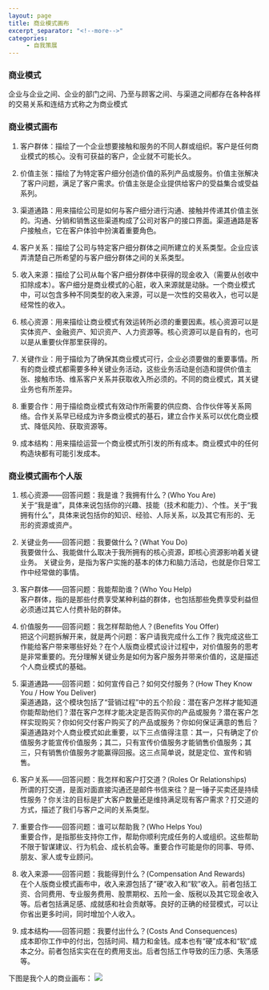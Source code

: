 ```yaml
---
layout: page
title: 商业模式画布
excerpt_separator: "<!--more-->"
categories:
     - 自我策展
---
```

### 商业模式
企业与企业之间、企业的部门之间、乃至与顾客之间、与渠道之间都存在各种各样的交易关系和连结方式称之为商业模式
<!--more-->

### 商业模式画布

1. 客户群体：描绘了一个企业想要接触和服务的不同人群或组织。客户是任何商业模式的核心。没有可获益的客户，企业就不可能长久。

2. 价值主张：描绘了为特定客户细分创造价值的系列产品或服务。价值主张解决了客户问题，满足了客户需求。价值主张是企业提供给客户的受益集合或受益系列。

3. 渠道通路：用来描绘公司是如何与客户细分进行沟通、接触并传递其价值主张的。沟通、分销和销售这些渠道构成了公司对客户的接口界面。渠道通路是客户接触点，它在客户体验中扮演着重要角色。

4. 客户关系：描绘了公司与特定客户细分群体之间所建立的关系类型。企业应该弄清楚自己所希望的与客户细分群体之间的关系类型。

5. 收入来源：描绘了公司从每个客户细分群体中获得的现金收入（需要从创收中扣除成本）。客户细分是商业模式的心脏，收入来源就是动脉。一个商业模式中，可以包含多种不同类型的收入来源，可以是一次性的交易收入，也可以是经常性的收入。

6. 核心资源：用来描绘让商业模式有效运转所必须的重要因素。核心资源可以是实体资产、金融资产、知识资产、人力资源等。核心资源可以是自有的，也可以是从重要伙伴那里获得的。

7. 关键作业：用于描绘为了确保其商业模式可行，企业必须要做的重要事情。所有的商业模式都需要多种关键业务活动，这些业务活动是创造和提供价值主张、接触市场、维系客户关系并获取收入所必须的。不同的商业模式，其关键业务也有所差异。

8. 重要合作：用于描绘商业模式有效动作所需要的供应商、合作伙伴等关系网络。合作关系早已经成为许多商业模式的基石，建立合作关系可以优化商业模式、降低风险、获取资源等。

9. 成本结构：用来描绘运营一个商业模式所引发的所有成本。商业模式中的任何构造块都有可能引发成本。


### 商业模式画布个人版
1. 核心资源——回答问题：我是谁？我拥有什么？(Who You Are)</br>
关于“我是谁”，具体来说包括你的兴趣、技能（技术和能力）、个性。关于“我拥有什么”，具体来说包括你的知识、经验、人际关系，以及其它有形的、无形的资源或资产。

2. 关键业务——回答问题：我要做什么？(What You Do)</br>
我要做什么、我能做什么取决于我所拥有的核心资源，即核心资源影响着关键业务。
关键业务，是指为客户实施的基本的体力和脑力活动，也就是你日常工作中经常做的事情。

3. 客户群体——回答问题：我能帮助谁？(Who You Help)</br>
客户群体，指的是那些付费享受某种利益的群体，也包括那些免费享受利益但必须通过其它人付费补贴的群体。

4. 价值服务——回答问题：我怎样帮助他人？(Benefits You Offer)</br>
把这个问题拆解开来，就是两个问题：客户请我完成什么工作？我完成这些工作能给客户带来哪些好处？在个人版商业模式设计过程中，对价值服务的思考是非常重要的。充分理解关键业务是如何为客户服务并带来价值的，这是描述个人商业模式的基础。

5. 渠道通路——回答问题：如何宣传自己？如何交付服务？(How They Know You / How You Deliver)</br>
渠道通路，这个模块包括了“营销过程”中的五个阶段：潜在客户怎样才能知道你能帮助他们？潜在客户怎样才能决定是否购买你的产品或服务？潜在客户怎样实现购买？你如何交付客户购买了的产品或服务？你如何保证满意的售后？
渠道通路对个人商业模式如此重要，以下三点值得注意：其一，只有确定了价值服务才能宣传价值服务；其二，只有宣传价值服务才能销售价值服务；其三，只有销售价值服务才能赢得回报。这三点简单说，就是定位、宣传和销售。

6. 客户关系——回答问题：我怎样和客户打交道？(Roles Or Relationships)</br>
所谓的打交道，是面对面直接沟通还是邮件书信来往？是一锤子买卖还是持续性服务？你关注的目标是扩大客户数量还是维持满足现有客户需求？打交道的方式，描述了我们与客户之间的关系类型。

7. 重要合作——回答问题：谁可以帮助我？(Who Helps You)</br>
重要合作，是指那些支持你工作，帮助你顺利完成任务的人或组织。这些帮助不限于智谋建议、行为机会、成长机会等。重要合作可能是你的同事、导师、朋友、家人或专业顾问。

8. 收入来源——回答问题：我能得到什么？(Compensation And Rewards)</br>
在个人版商业模式画布中，收入来源包括了“硬”收入和“软”收入。前者包括工资、合同费用、专业服务费用、股票期权、五险一金、版税以及其它现金收入等。后者包括满足感、成就感和社会贡献等。良好的正确的经营模式，可以让你省出更多时间，同时增加个人收入。

9. 成本结构——回答问题：我要付出什么？(Costs And Consequences)</br>
成本即你工作中的付出，包括时间、精力和金钱。成本也有“硬”成本和“软”成本之分。前者包括实实在在的费用支出。后者包括工作导致的压力感、失落感等。

下图是我个人的商业画布：
<img src="https://gitee.com/timem00n/self-curation-1/raw/master/imgae/%E5%95%86%E4%B8%9A%E7%94%BB%E5%B8%83.png">
